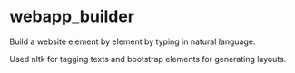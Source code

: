 # webapp_builder

Build a website element by element by typing in natural language.

Used nltk for tagging texts and bootstrap elements for generating layouts.